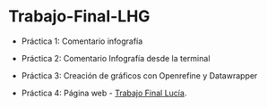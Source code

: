 # Trabajo-Final-LHG

- Práctica 1: Comentario infografía

- Práctica 2: Comentario Infografía desde la terminal

- Práctica 3: Creación de gráficos con Openrefine y Datawrapper

- Práctica 4: Página web - [Trabajo Final Lucía](https://luciahdezg.github.io/uc3m_periodismo_datos_lucia/).
